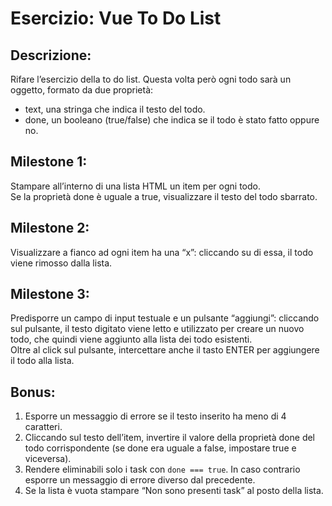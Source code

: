 Esercizio: Vue To Do List
===
## Descrizione:
Rifare l’esercizio della to do list.
Questa volta però ogni todo sarà un oggetto, formato da due proprietà:
- text, una stringa che indica il testo del todo.
- done, un booleano (true/false) che indica se il todo è stato fatto oppure no.
## Milestone 1:
Stampare all’interno di una lista HTML un item per ogni todo.  
Se la proprietà done è uguale a true, visualizzare il testo del todo sbarrato.
## Milestone 2:
Visualizzare a fianco ad ogni item ha una “x”: cliccando su di essa, il todo viene rimosso dalla lista.
## Milestone 3:
Predisporre un campo di input testuale e un pulsante “aggiungi”: cliccando sul pulsante, il testo digitato viene letto e utilizzato per creare un nuovo todo, che quindi viene aggiunto alla lista dei todo esistenti.  
Oltre al click sul pulsante, intercettare anche il tasto ENTER per aggiungere il todo alla lista.
## Bonus:
1. Esporre un messaggio di errore se il testo inserito ha meno di 4 caratteri.
2. Cliccando sul testo dell’item, invertire il valore della proprietà done del todo corrispondente (se done era uguale a false, impostare true e viceversa).
3. Rendere eliminabili solo i task con `done === true`. In caso contrario esporre un messaggio di errore diverso dal precedente.
4. Se la lista è vuota stampare “Non sono presenti task” al posto della lista.